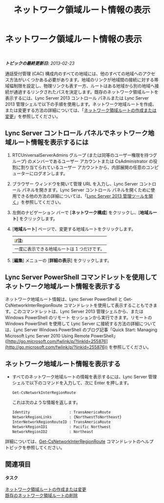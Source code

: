 ﻿---
title: ネットワーク領域ルート情報の表示
TOCTitle: ネットワーク領域ルート情報の表示
ms:assetid: 34dd9fa3-e695-4680-b244-3019298b5009
ms:mtpsurl: https://technet.microsoft.com/ja-jp/library/JJ688021(v=OCS.15)
ms:contentKeyID: 49886913
ms.date: 05/19/2016
mtps_version: v=OCS.15
ms.translationtype: HT
---

# ネットワーク領域ルート情報の表示

 

_**トピックの最終更新日:** 2013-02-23_

通話受付管理 (CAC) 構成内のすべての地域には、他のすべての地域へのアクセス方法がいくつかある必要があります。地域のリンクが地域間の接続に対する帯域幅制限を設定し、物理リンクも表す一方、ルートはある地域から別の地域へ接続が通過するリンクされたパスを決定します。既存のネットワーク領域ルートを表示するには、Lync Server 2013 コントロール パネルまたは Lync Server 2013 管理シェルで以下の手順を使用します。ネットワーク地域ルートを作成、または変更する方法の詳細については、「[ネットワーク領域ルートの作成または変更](lync-server-2013-creating-or-modifying-network-region-routes.md)」を参照してください。

## Lync Server コントロール パネルでネットワーク地域ルート情報を表示するには

1.  RTCUniversalServerAdmins グループ (または同等のユーザー権限を持つグループ) のメンバーであるユーザー アカウントまたは CsAdministrator の役割に割り当てられているユーザー アカウントから、内部展開の任意のコンピューターにログオンします。

2.  ブラウザー ウィンドウを開いて管理 URL を入力し、Lync Server コントロール パネルを開きます。Lync Server コントロール パネルを開くために使用できる他の方法の詳細については、「[Lync Server 2013 管理ツールを開く](lync-server-2013-open-lync-server-administrative-tools.md)」を参照してください。

3.  左側のナビゲーション バーで \[**ネットワーク構成**\] をクリックし、\[**地域ルート**\] をクリックします。

4.  \[**地域ルート**\] ページで、変更する地域ルートをクリックします。
    
    <table>
    <thead>
    <tr class="header">
    <th><img src="images/Gg412781.note(OCS.15).gif" title="note" alt="note" />注:</th>
    </tr>
    </thead>
    <tbody>
    <tr class="odd">
    <td>一度に表示できる地域ルートは 1 つだけです。</td>
    </tr>
    </tbody>
    </table>


5.  \[**編集**\] メニューの \[**詳細の表示**\] をクリックします。

## Lync Server PowerShell コマンドレットを使用してネットワーク地域ルート情報を表示する

ネットワーク地域ルート情報は、Lync Server PowerShell と Get-CsNetworkInterRegionRoute コマンドレットを使用して表示することもできます。このコマンドレットは、Lync Server 2013 管理シェルから、または Windows PowerShell のリモート セッションから実行できます。リモートの Windows PowerShell を使用して Lync Server に接続する方法の詳細については、Lync Server Windows PowerShell のブログ記事「Quick Start: Managing Microsoft Lync Server 2010 Using Remote PowerShell」 ([http://go.microsoft.com/fwlink/p/?linkId=255876](http://go.microsoft.com/fwlink/p/?linkid=255876)) を参照してください。

## ネットワーク地域ルート情報を表示する

  - すべてのネットワーク地域ルートの情報を表示するには、Lync Server 管理シェルで以下のコマンドを入力して、次に Enter を押します。
    
        Get-CsNetworkInterRegionRoute
    
    これは次のような情報を返します。
    
        Identity                  : TransAmericaRoute
        NetworkRegionLinks        : {NorthwestToNortheast}
        InterNetworkRegionRouteID : TransAmericaRoute
        NetworkRegionID1          : Pacific Northwest
        NetworkRegionID2          : Northeast

詳細については、[Get-CsNetworkInterRegionRoute](get-csnetworkinterregionroute.md) コマンドレットのヘルプ トピックを参照してください。

## 関連項目

#### タスク

[ネットワーク領域ルートの作成または変更](lync-server-2013-creating-or-modifying-network-region-routes.md)  
[既存のネットワーク領域ルートの削除](lync-server-2013-deleting-existing-network-region-routes.md)

